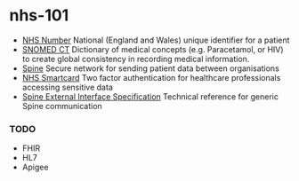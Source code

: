 # nhs-101

- [NHS Number] National (England and Wales) unique identifier for a patient
- [SNOMED CT] Dictionary of medical concepts (e.g. Paracetamol, or HIV) to create global consistency in recording medical information.
- [Spine] Secure network for sending patient data between organisations
- [NHS Smartcard] Two factor authentication for healthcare professionals accessing sensitive data
- [Spine External Interface Specification] Technical reference for generic Spine communication

[NHS Number]: https://digital.nhs.uk/data-and-information/information-standards/information-standards-and-data-collections-including-extractions/publications-and-notifications/standards-and-collections/isb-0149-nhs-number
[SNOMED CT]: https://digital.nhs.uk/services/terminology-and-classifications/snomed-ct
[Spine]: https://digital.nhs.uk/services/spine
[NHS Smartcard]: https://digital.nhs.uk/developer/guides-and-documentation/security-and-authorisation/nhs-smartcards-for-developers
[Spine External Interface Specification]: https://digital.nhs.uk/developer/guides-and-documentation/spine-external-interface-specification

### TODO

- FHIR
- HL7
- Apigee
